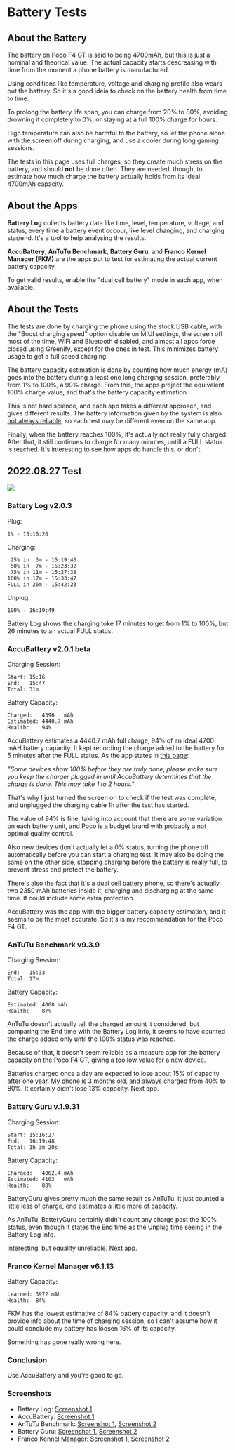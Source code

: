 # Battery Tests
## About the Battery
The battery on Poco F4 GT is said to being 4700mAh, but this is just a nominal and theorical value. The actual capacity starts descreasing with time from the moment a phone battery is manufactured.

Using conditions like temperature, voltage and charging profile also wears out the battery. So it's a good ideia to check on the battery health from time to time.

To prolong the battery life span, you can charge from 20% to 80%, avoiding drowning it completely to 0%, or staying at a full 100% charge for hours.

High temperature can also be harmful to the battery, so let the phone alone with the screen off during charging, and use a cooler during long gaming sessions.

The tests in this page uses full charges, so they create much stress on the battery, and should **not** be done often. They are needed, though, to estimate how much charge the battery actually holds from its ideal 4700mAh capacity.

## About the Apps
**Battery Log** collects battery data like time, level, temperature, voltage, and status, every time a battery event occour, like level changing, and charging star/end. It's a tool to help analysing the results.

**AccuBattery**, **AnTuTu Benchmark**, **Battery Guru**, and **Franco Kernel Manager (FKM)** are the apps put to test for estimating the actual current battery capacity.

To get valid results, enable the "dual cell battery" mode in each app, when available.

## About the Tests
The tests are done by charging the phone using the stock USB cable, with the "Boost charging speed" option disable on MIUI settings, the screen off most of the time, WiFi and Bluetooth disabled, and almost all apps force closed using Greenify, except for the ones in test. This minimizes battery usage to get a full speed charging.

The battery capacity estimation is done by counting how much energy (mA) goes into the battery during a least one long charging session, preferably from 1% to 100%, a 99% charge. From this, the apps project the equivalent 100% charge value, and that's the battery capacity estimation.

This is not hard science, and each app takes a different approach, and gives different results. The battery information given by the system is also [not always reliable](https://batteryuniversity.com/article/recognizing-battery-capacity-as-the-missing-link), so each test may be different even on the same app.

Finally, when the battery reaches 100%, it's actually not really fully charged. After that, it still continues to charge for many minutes, untill a FULL status is reached. It's interesting to see how apps do handle this, or don't.

## 2022.08.27 Test
![](images/battery-test-20220827-0-chart.png)

### Battery Log v2.0.3

Plug:
```
1% - 15:16:26
```

Charging:
```
 25% in  3m - 15:19:40
 50% in  7m - 15:23:32
 75% in 11m - 15:27:38
100% in 17m - 15:33:47
FULL in 26m - 15:42:23
```

Unplug:
```
100% - 16:19:49
```

Battery Log shows the charging toke 17 minutes to get from 1% to 100%, but 26 minutes to an actual FULL status.

### AccuBattery v2.0.1 beta
Charging Session:
```
Start: 15:16
End:   15:47
Total: 31m
```

Battery Capacity:
```
Charged:   4396   mAh
Estimated: 4440.7 mAh
Health:    94%
```

AccuBattery estimates a 4440.7 mAh full charge, 94% of an ideal 4700 mAH battery capacity. It kept recording the charge added to the battery for 5 minutes after the FULL status. As the app states in [this page](https://accubattery.zendesk.com/hc/en-us/articles/209507189-Tab-3-battery-health-screen):

*"Some devices show 100% before they are truly done, please make sure you keep the charger plugged in until AccuBattery determines that the charge is done. This may take 1 to 2 hours."* 

That's why I just turned the screen on to check if the test was complete, and unplugged the charging cable 1h after the test has started.

The value of 94% is fine, taking into account that there are some variation on each battery unit, and Poco is a budget brand with probably a not optimal quality control.

Also new devices don't actually let a 0% status, turning the phone off automatically before you can start a charging test. It may also be doing the same on the other side, stopping charging before the battery is really full, to prevent stress and protect the battery.

There's also the fact that it's a dual cell battery phone, so there's actually two 2350 mAh batteries inside it, charging and discharging at the same time. It could include some extra protection.

AccuBattery was the app with the bigger battery capacity estimation, and it seems to be the most accurate. So it's is my recommendation for the Poco F4 GT.

### AnTuTu Benchmark v9.3.9
Charging Session:
```
End:   15:33
Total: 17m
```

Battery Capacity:
```
Estimated: 4068 mAh
Health:    87%
```

AnTuTu doesn't actually tell the charged amount it considered, but comparing the End time with the Battery Log info, it seems to have counted the charge added only until the 100% status was reached.

Because of that, it doesn't seem reliable as a measure app for the battery capacity on the Poco F4 GT, giving a too low value for a new device.

Batteries charged once a day are expected to lose about 15% of capacity after one year. My phone is 3 months old, and always charged from 40% to 80%. It certainly didn't lose 13% capacity. Next app.

### Battery Guru v.1.9.31
Charging Session:
```
Start: 15:16:27
End:   16:19:48
Total: 1h 3m 20s
```

Battery Capacity:
```
Charged:   4062.4 mAh
Estimated: 4103   mAh
Health:    88%
```

BatteryGuru gives pretty much the same result as AnTuTu. It just counted a little less of charge, end estimates a little more of capacity.

As AnTuTu, BatteryGuru certainly didn't count any charge past the 100% status, even though it states the End time as the Unplug time seeing in the Battery Log info.

Interesting, but equality unreliable. Next app.

### Franco Kernel Manager v6.1.13
Battery Capacity:
```
Learned: 3972 mAh
Health:  84%
```

FKM has the lowest estimative of 84% battery capacity, and it doesn't provide info about the time of charging session, so I can't assume how it could conclude my battery has loosen 16% of its capacity.

Something has gone really wrong here.

### Conclusion
Use AccuBattery and you're good to go.

### Screenshots
- Battery Log: [Screenshot 1](../../raw/main/images/battery-test-20220827-1-batterylog.jpg)
- AccuBattery: [Screenshot 1](../../raw/main/images/battery-test-20220827-2-accubattery.jpg)
- AnTuTu Benchmark: [Screenshot 1](../../raw/main/images/battery-test-20220827-3-antutu-1.jpg), [Screenshot 2](../../raw/main/images/battery-test-20220827-3-antutu-2.jpg)
- Battery Guru: [Screenshot 1](../../raw/main/images/battery-test-20220827-4-batteryguru-1.jpg), [Screenshot 2](../../raw/main/images/battery-test-20220827-4-batteryguru-2.jpg)
- Franco Kennel Manager: [Screenshot 1](../../raw/main/images/battery-test-20220827-5-fkm-1.jpg), [Screenshot 2](../../raw/main/images/battery-test-20220827-5-fkm-2.jpg)
